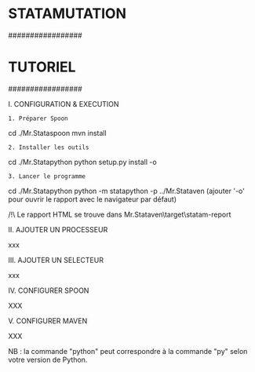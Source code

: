 # STATAMUTATION #

#################
#    TUTORIEL   #
#################

I. CONFIGURATION & EXECUTION

	1. Préparer Spoon

cd ./Mr.Stataspoon
mvn install
	
	2. Installer les outils
	
cd ./Mr.Statapython
python setup.py install -o


	3. Lancer le programme
	
cd ./Mr.Statapython
python -m statapython -p ../Mr.Stataven
(ajouter '-o' pour ouvrir le rapport avec le navigateur par défaut)

/!\ Le rapport HTML se trouve dans Mr.Stataven\target\statam-report


II. AJOUTER UN PROCESSEUR

xxx


III. AJOUTER UN SELECTEUR

xxx


IV. CONFIGURER SPOON

XXX

V. CONFIGURER MAVEN

XXX

NB : la commande "python" peut correspondre à la commande "py" selon votre
version de Python.